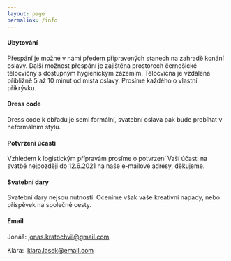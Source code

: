 ```yaml
---
layout: page
permalink: /info
---
```

#### Ubytování
Přespání je možné v námi předem připravených stanech na zahradě konání oslavy. Další možnost přespání je zajištěna prostorech černošické tělocvičny s dostupným hygienickým zázemím. Tělocvična je vzdálena přibližně 5 až 10 minut od místa oslavy. Prosíme každého o vlastní přikrývku.

#### Dress code
Dress code k obřadu je semi formální, svatební oslava pak bude probíhat v neformálním stylu.

#### Potvrzení účasti
Vzhledem k logistickým přípravám prosíme o potvrzení Vaší účasti na svatbě nejpozději do 12.6.2021 na naše e-mailové adresy, děkujeme.

#### Svatební dary
Svatební dary nejsou nutností. Oceníme však vaše kreativní nápady, nebo příspěvek na společné cesty.

#### Email

Jonáš: [jonas.kratochvil@gmail.com](mailto:jonas.kratochvil@gmail.com)

Klára:&nbsp; [klara.lasek@email.com](mailto:klara.lasek@email.cz)
